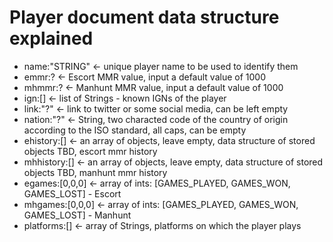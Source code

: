 # Player document data structure explained

* name:"STRING" <- unique player name to be used to identify them
* emmr:? <- Escort MMR value, input a default value of 1000
* mhmmr:? <- Manhunt MMR value, input a default value of 1000
* ign:[] <- list of Strings - known IGNs of the player
* link:"?" <- link to twitter or some social media, can be left empty
* nation:"?" <- String, two characted code of the country of origin according to the ISO standard, all caps, can be empty
* ehistory:[] <- an array of objects, leave empty, data structure of stored objects TBD, escort mmr history
* mhhistory:[] <- an array of objects, leave empty, data structure of stored objects TBD, manhunt mmr history
* egames:[0,0,0] <- array of ints: [GAMES_PLAYED, GAMES_WON, GAMES_LOST] - Escort
* mhgames:[0,0,0] <- array of ints: [GAMES_PLAYED, GAMES_WON, GAMES_LOST] - Manhunt
* platforms:[] <- array of Strings, platforms on which the player plays
